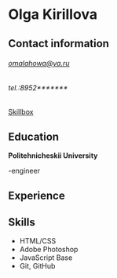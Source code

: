 Olga Kirillova
===
## Contact information
###### omalahowa@ya.ru  
###### tel.:8952*******
[Skillbox](https://github.com/Olga-startup)


Education
----
**Politehnicheskii University**

-engineer

Experience
----

Skills
----
+ HTML/CSS
+ Adobe Photoshop
+ JavaScript Base
+ Git, GitHub


